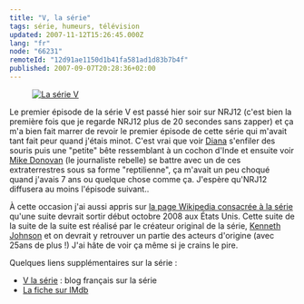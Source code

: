 ```yaml
---
title: "V, la série"
tags: série, humeurs, télévision
updated: 2007-11-12T15:26:45.000Z
lang: "fr"
node: "66231"
remoteId: "12d91ae1150d1b41fa581ad1d83b7b4f"
published: 2007-09-07T20:28:36+02:00
---
```

 


<figure class="object-left"><a href="/images/la-serie-v.jpg"><img loading="lazy" src="/images/220x/la-serie-v.jpg" alt="La série V">
</a></figure>


Le premier épisode de la série V est passé hier soir sur NRJ12 (c'est bien la première fois que je regarde NRJ12 plus de 20 secondes sans zapper) et ça m'a bien fait marrer de revoir le premier épisode de cette série qui m'avait tant fait peur quand j'étais minot. C'est vrai que voir [Diana](http://www.v-finalbattle.ch/acteurs/diana.htm) s'enfiler des souris puis une &quot;petite&quot; bête ressemblant à un cochon d'Inde et ensuite voir [Mike Donovan](http://www.v-finalbattle.ch/acteurs/mikedonovan.htm) (le journaliste rebelle) se battre avec un de ces extraterrestres sous sa forme &quot;reptilienne&quot;, ça m'avait un peu choqué quand j'avais 7 ans ou quelque chose comme ça. J'espère qu'NRJ12 diffusera au moins l'épisode suivant..

 
À cette occasion j'ai aussi appris sur [la page Wikipedia consacrée à la série](http://fr.wikipedia.org/wiki/V_%28s%C3%A9rie_t%C3%A9l%C3%A9vis%C3%A9e%29) qu'une suite devrait sortir début octobre 2008 aux États Unis. Cette suite de la suite de la suite est réalisé par le créateur original de la série, [Kenneth Johnson](http://www.kennethjohnson.us/) et on devrait y retrouver un partie des acteurs d'origine (avec 25ans de plus !) J'ai hâte de voir ça même si je crains le pire.

 
Quelques liens supplémentaires sur la série :

 * [V la série](http://vlaserie.free.fr/v2/) : blog français sur la série
 * [La fiche sur IMdb](http://www.imdb.com/title/tt0085106/combined)
